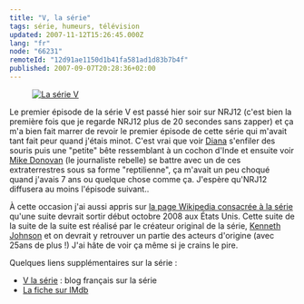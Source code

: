 ```yaml
---
title: "V, la série"
tags: série, humeurs, télévision
updated: 2007-11-12T15:26:45.000Z
lang: "fr"
node: "66231"
remoteId: "12d91ae1150d1b41fa581ad1d83b7b4f"
published: 2007-09-07T20:28:36+02:00
---
```

 


<figure class="object-left"><a href="/images/la-serie-v.jpg"><img loading="lazy" src="/images/220x/la-serie-v.jpg" alt="La série V">
</a></figure>


Le premier épisode de la série V est passé hier soir sur NRJ12 (c'est bien la première fois que je regarde NRJ12 plus de 20 secondes sans zapper) et ça m'a bien fait marrer de revoir le premier épisode de cette série qui m'avait tant fait peur quand j'étais minot. C'est vrai que voir [Diana](http://www.v-finalbattle.ch/acteurs/diana.htm) s'enfiler des souris puis une &quot;petite&quot; bête ressemblant à un cochon d'Inde et ensuite voir [Mike Donovan](http://www.v-finalbattle.ch/acteurs/mikedonovan.htm) (le journaliste rebelle) se battre avec un de ces extraterrestres sous sa forme &quot;reptilienne&quot;, ça m'avait un peu choqué quand j'avais 7 ans ou quelque chose comme ça. J'espère qu'NRJ12 diffusera au moins l'épisode suivant..

 
À cette occasion j'ai aussi appris sur [la page Wikipedia consacrée à la série](http://fr.wikipedia.org/wiki/V_%28s%C3%A9rie_t%C3%A9l%C3%A9vis%C3%A9e%29) qu'une suite devrait sortir début octobre 2008 aux États Unis. Cette suite de la suite de la suite est réalisé par le créateur original de la série, [Kenneth Johnson](http://www.kennethjohnson.us/) et on devrait y retrouver un partie des acteurs d'origine (avec 25ans de plus !) J'ai hâte de voir ça même si je crains le pire.

 
Quelques liens supplémentaires sur la série :

 * [V la série](http://vlaserie.free.fr/v2/) : blog français sur la série
 * [La fiche sur IMdb](http://www.imdb.com/title/tt0085106/combined)
